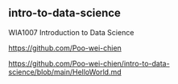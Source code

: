 ## intro-to-data-science 

WIA1007 Introduction to Data Science

https://github.com/Poo-wei-chien

https://github.com/Poo-wei-chien/intro-to-data-science/blob/main/HelloWorld.md

